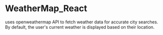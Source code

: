 # WeatherMap_React
 uses openweathermap API to fetch weather data for accurate city searches. By default, the user's current weather is displayed based on their location.
